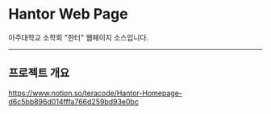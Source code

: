 # Hantor Web Page

아주대학교 소학회 "한터" 웹페이지 소스입니다.

---
## 프로젝트 개요

https://www.notion.so/teracode/Hantor-Homepage-d6c5bb896d014fffa766d259bd93e0bc

